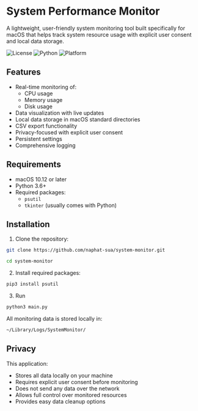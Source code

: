 # System Performance Monitor

A lightweight, user-friendly system monitoring tool built specifically for macOS that helps track system resource usage with explicit user consent and local data storage.

![License](https://img.shields.io/badge/license-MIT-blue.svg)
![Python](https://img.shields.io/badge/python-3.6+-green.svg)
![Platform](https://img.shields.io/badge/platform-macOS-lightgrey.svg)

## Features

- Real-time monitoring of:
  - CPU usage
  - Memory usage
  - Disk usage
- Data visualization with live updates
- Local data storage in macOS standard directories
- CSV export functionality
- Privacy-focused with explicit user consent
- Persistent settings
- Comprehensive logging

## Requirements

- macOS 10.12 or later
- Python 3.6+
- Required packages:
  - `psutil`
  - `tkinter` (usually comes with Python)

## Installation

1. Clone the repository:
```bash
git clone https://github.com/naphat-sua/system-monitor.git

cd system-monitor
```
2. Install required packages:
```bash
pip3 install psutil
```
3. Run
```bash
python3 main.py
```
All monitoring data is stored locally in:
```bash
~/Library/Logs/SystemMonitor/
```

## Privacy

This application:
- Stores all data locally on your machine
- Requires explicit user consent before monitoring
- Does not send any data over the network
- Allows full control over monitored resources
- Provides easy data cleanup options
